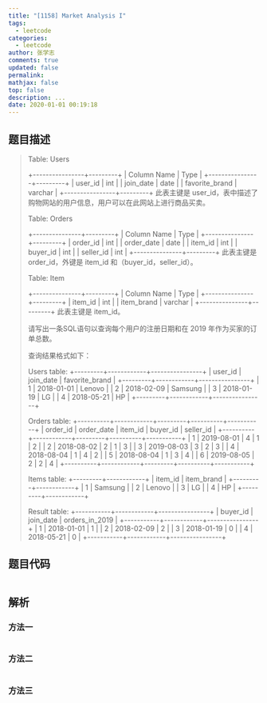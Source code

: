 ```yaml
---
title: "[1158] Market Analysis I"
tags:
  - leetcode
categories:
  - leetcode
author: 张学志
comments: true
updated: false
permalink:
mathjax: false
top: false
description: ...
date: 2020-01-01 00:19:18
---
```


## 题目描述

> Table: Users 
> 
> 
> +----------------+---------+
> | Column Name    | Type    |
> +----------------+---------+
> | user_id        | int     |
> | join_date      | date    |
> | favorite_brand | varchar |
> +----------------+---------+
> 此表主键是 user_id，表中描述了购物网站的用户信息，用户可以在此网站上进行商品买卖。
> 
> 
> Table: Orders 
> 
> 
> +---------------+---------+
> | Column Name   | Type    |
> +---------------+---------+
> | order_id      | int     |
> | order_date    | date    |
> | item_id       | int     |
> | buyer_id      | int     |
> | seller_id     | int     |
> +---------------+---------+
> 此表主键是 order_id，外键是 item_id 和（buyer_id，seller_id）。
> 
> 
> Table: Item 
> 
> 
> +---------------+---------+
> | Column Name   | Type    |
> +---------------+---------+
> | item_id       | int     |
> | item_brand    | varchar |
> +---------------+---------+
> 此表主键是 item_id。
> 
> 
> 
> 
> 请写出一条SQL语句以查询每个用户的注册日期和在 2019 年作为买家的订单总数。 
> 
> 查询结果格式如下： 
> 
> 
> Users table:
> +---------+------------+----------------+
> | user_id | join_date  | favorite_brand |
> +---------+------------+----------------+
> | 1       | 2018-01-01 | Lenovo         |
> | 2       | 2018-02-09 | Samsung        |
> | 3       | 2018-01-19 | LG             |
> | 4       | 2018-05-21 | HP             |
> +---------+------------+----------------+
> 
> Orders table:
> +----------+------------+---------+----------+-----------+
> | order_id | order_date | item_id | buyer_id | seller_id |
> +----------+------------+---------+----------+-----------+
> | 1        | 2019-08-01 | 4       | 1        | 2         |
> | 2        | 2018-08-02 | 2       | 1        | 3         |
> | 3        | 2019-08-03 | 3       | 2        | 3         |
> | 4        | 2018-08-04 | 1       | 4        | 2         |
> | 5        | 2018-08-04 | 1       | 3        | 4         |
> | 6        | 2019-08-05 | 2       | 2        | 4         |
> +----------+------------+---------+----------+-----------+
> 
> Items table:
> +---------+------------+
> | item_id | item_brand |
> +---------+------------+
> | 1       | Samsung    |
> | 2       | Lenovo     |
> | 3       | LG         |
> | 4       | HP         |
> +---------+------------+
> 
> Result table:
> +-----------+------------+----------------+
> | buyer_id  | join_date  | orders_in_2019 |
> +-----------+------------+----------------+
> | 1         | 2018-01-01 | 1              |
> | 2         | 2018-02-09 | 2              |
> | 3         | 2018-01-19 | 0              |
> | 4         | 2018-05-21 | 0              |
> +-----------+------------+----------------+
> 
> 

## 题目代码

```cpp

```

## 解析

### 方法一

```cpp

```

### 方法二

```cpp

```

### 方法三

```cpp

```

